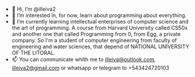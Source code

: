 - 👋 Hi, I’m @illeiva2
- 👀 I’m interested in, for now, learn about programming about everything.
- 🌱 I’m currently learning intellectual enterprises of computer science and the art of programming. A course from Harvard University called CS50x and another one that called Programming from 0, from Egg, a private company. So I'm a student of computer engineering from 
faculty of engineering and water sciences, that depend of NATIONAL UNIVERSITY OF THE LITORAL.
- 📫 You can communicate whith me to illeiva@outlook.com, illeiva2@gmail.com or whatsapp or telegram to +543424720103

<!---
illeiva2/illeiva2 is a ✨ special ✨ repository because its `README.md` (this file) appears on your GitHub profile.
You can click the Preview link to take a look at your changes.
--->
